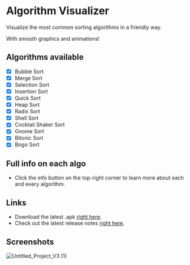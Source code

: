 # Algorithm Visualizer

Visualize the most common sorting algorithms in a friendly way.

With smooth graphics and animations!

## Algorithms available

- [x] Bubble Sort
- [x] Merge Sort
- [x] Selection Sort
- [x] Insertion Sort
- [x] Quick Sort
- [x] Heap Sort
- [x] Radix Sort
- [x] Shell Sort
- [x] Cocktail Shaker Sort
- [x] Gnome Sort
- [x] Bitonic Sort
- [x] Bogo Sort

## Full info on each algo

- Click the info button on the top-right corner to learn more about each and every algorithm.

## Links

- Download the latest .apk [right here](https://github.com/lucas-marianno/flutter_algorithm_visualizer/releases/download/v0.6.0/Algorithm.Visualizer.v0.6.0.apk).
- Check out the latest release notes [right here](https://github.com/lucas-marianno/flutter_algorithm_visualizer/releases).

## Screenshots

![Untitled_Project_V3 (1)](https://github.com/lucas-marianno/flutter_algorithm_visualizer/assets/120429072/1db8dbca-4ce7-4d71-a8d7-0cc1a173c6c6)
